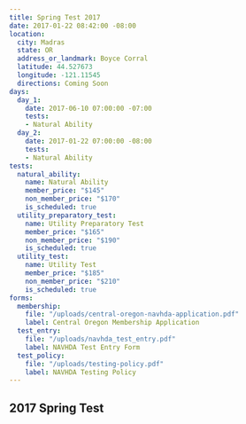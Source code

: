 ```yaml
---
title: Spring Test 2017
date: 2017-01-22 08:42:00 -08:00
location:
  city: Madras
  state: OR
  address_or_landmark: Boyce Corral
  latitude: 44.527673
  longitude: -121.11545
  directions: Coming Soon
days:
  day_1:
    date: 2017-06-10 07:00:00 -07:00
    tests:
    - Natural Ability
  day_2:
    date: 2017-01-22 07:00:00 -08:00
    tests:
    - Natural Ability
tests:
  natural_ability:
    name: Natural Ability
    member_price: "$145"
    non_member_price: "$170"
    is_scheduled: true
  utility_preparatory_test:
    name: Utility Preparatory Test
    member_price: "$165"
    non_member_price: "$190"
    is_scheduled: true
  utility_test:
    name: Utility Test
    member_price: "$185"
    non_member_price: "$210"
    is_scheduled: true
forms:
  membership:
    file: "/uploads/central-oregon-navhda-application.pdf"
    label: Central Oregon Membership Application
  test_entry:
    file: "/uploads/navhda_test_entry.pdf"
    label: NAVHDA Test Entry Form
  test_policy:
    file: "/uploads/testing-policy.pdf"
    label: NAVHDA Testing Policy
---
```


## 2017 Spring Test